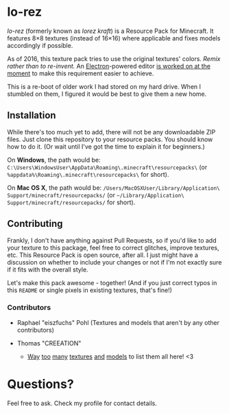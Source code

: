 # lo-rez

_lo-rez_ (formerly known as _lorez kraft_) is a Resource Pack for Minecraft.
It features 8&times;8 textures (instead of 16&times;16) where applicable and fixes models accordingly if possible.

As of 2016, this texture pack tries to use the original textures' colors. _Remix rather than to re-invent._
An [Electron](http://electron.atom.io)-powered editor [is worked on at the moment](https://github.com/eiszfuchs/lo-rez-editor2) to make this requirement easier to achieve.

This is a re-boot of older work I had stored on my hard drive. When I stumbled on them, I figured it would be best to give them a new home.

## Installation

While there's too much yet to add, there will not be any downloadable ZIP files. Just clone this repository to your resource packs. You should know how to do it. (Or wait until I've got the time to explain it for beginners.)

On **Windows**, the path would be: `C:\Users\WindowsUser\AppData\Roaming\.minecraft\resourcepacks\` (or `%appdata%\Roaming\.minecraft\resourcepacks\` for short).

On **Mac OS X**, the path would be: `/Users/MacOSXUser/Library/Application\ Support/minecraft/resourcepacks/` (or `~/Library/Application\ Support/minecraft/resourcepacks/` for short).

## Contributing

Frankly, I don't have anything against Pull Requests, so if you'd like to add your texture to this package, feel free to correct glitches, improve textures, etc.
This Resource Pack is open source, after all.
I just might have a discussion on whether to include your changes or not if I'm not exactly sure if it fits with the overall style.

Let's make this pack awesome - together!
(And if you just correct typos in this `README` or single pixels in existing textures, that's fine!)

### Contributors

-   Raphael "eiszfuchs" Pohl (Textures and models that aren't by any other contributors)

-   Thomas "CREEATION"

    -   [Way](https://github.com/eiszfuchs/lo-rez/pull/1) [too](https://github.com/eiszfuchs/lo-rez/pull/2) [many](https://github.com/eiszfuchs/lo-rez/pull/3) [textures](https://github.com/eiszfuchs/lo-rez/pull/4) [and](https://github.com/eiszfuchs/lo-rez/pull/5) [models](https://github.com/eiszfuchs/lo-rez/pull/6) to list them all here! <3

# Questions?

Feel free to ask. Check my profile for contact details.
